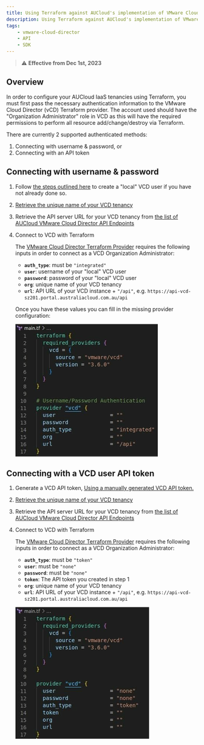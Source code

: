 ```yaml
---
title: Using Terraform against AUCloud's implementation of VMware Cloud Director (vCD)
description: Using Terraform against AUCloud's implementation of VMware Cloud Director (vCD)
tags:
    - vmware-cloud-director
    - API
    - SDK
---
```


> :warning: **Effective from Dec 1st, 2023**

## Overview

In order to configure your AUCloud IaaS tenancies using Terraform, you must first pass the necessary authentication information to the VMware Cloud Director (vCD) Terraform provider.  The account used should have the "Organization Administrator" role in VCD as this will have the required permissions to perform all resource add/change/destroy via Terraform.

There are currently 2 supported authenticated methods:

1. Connecting with username & password, or
1. Connecting with an API token

## Connecting with username & password

1. Follow [the steps outlined here](./vcd_local_user_setup.md) to create a "local" VCD user if you have not already done so.
1. [Retrieve the unique name of your VCD tenancy](./retrieve_tenancy_name.md)
1. Retrieve the API server URL for your VCD tenancy from [the list of AUCloud VMware Cloud Director API Endpoints](../../reference_urls.md#vmware-cloud-director-api-endpoints)
1. Connect to VCD with Terraform

    The [VMware Cloud Director Terraform Provider](https://registry.terraform.io/providers/vmware/vcd/latest/docs) requires the following inputs in order to connect as a VCD Organization Administrator:

    - **`auth_type`**: must be `"integrated"`
    - **`user`**: username of your "local" VCD user
    - **`password`**: password of your "local" VCD user
    - **`org`**:  unique name of your VCD tenancy
    - **`url`**: API URL of your VCD instance + `"/api"`, e.g. `https://api-vcd-sz201.portal.australiacloud.com.au/api`

    Once you have these values you can fill in the missing provider configuration:

    ![Connect Org Admin](./assets/connect_org_admin.jpg)

## Connecting with a VCD user API token

1. Generate a VCD API token, [Using a manually generated VCD API token.](./authentication_methods.md#use-vcd-api-token)
1. [Retrieve the unique name of your VCD tenancy](./retrieve_tenancy_name.md)
1. Retrieve the API server URL for your VCD tenancy from [the list of AUCloud VMware Cloud Director API Endpoints](../../reference_urls.md#vmware-cloud-director-api-endpoints)
1. Connect to VCD with Terraform

    The [VMware Cloud Director Terraform Provider](https://registry.terraform.io/providers/vmware/vcd/latest/docs) requires the following inputs in order to connect as a VCD Organization Administrator:

    - **`auth_type`**: must be `"token"`
    - **`user`**: must be `"none"`
    - **`password`**: must be `"none"`
    - **`token`**: The API token you created in step 1
    - **`org`**:  unique name of your VCD tenancy
    - **`url`**: API URL of your VCD instance + `"/api"`, e.g. `https://api-vcd-sz201.portal.australiacloud.com.au/api`           

    ![Bearer Token](./assets/bearer_token.jpg)
